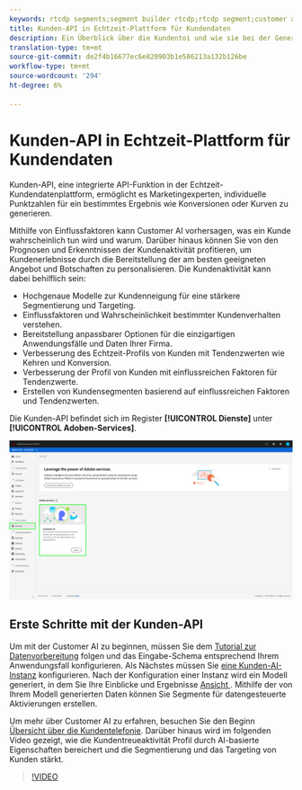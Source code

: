 ```yaml
---
keywords: rtcdp segments;segment builder rtcdp;rtcdp segment;customer ai rtcdp
title: Kunden-API in Echtzeit-Plattform für Kundendaten
description: Ein Überblick über die Kundentoi und wie sie bei der Generierung von Ergebnissen für bestimmte Zwecke wie Konversionen oder Kehren helfen kann.
translation-type: tm+mt
source-git-commit: de2f4b16677ec6e820903b1e586213a132b126be
workflow-type: tm+mt
source-wordcount: '294'
ht-degree: 6%

---
```



# Kunden-API in Echtzeit-Plattform für Kundendaten

Kunden-API, eine integrierte API-Funktion in der Echtzeit-Kundendatenplattform, ermöglicht es Marketingexperten, individuelle Punktzahlen für ein bestimmtes Ergebnis wie Konversionen oder Kurven zu generieren.

Mithilfe von Einflussfaktoren kann Customer AI vorhersagen, was ein Kunde wahrscheinlich tun wird und warum. Darüber hinaus können Sie von den Prognosen und Erkenntnissen der Kundenaktivität profitieren, um Kundenerlebnisse durch die Bereitstellung der am besten geeigneten Angebot und Botschaften zu personalisieren. Die Kundenaktivität kann dabei behilflich sein:

* Hochgenaue Modelle zur Kundenneigung für eine stärkere Segmentierung und Targeting.
* Einflussfaktoren und Wahrscheinlichkeit bestimmter Kundenverhalten verstehen.
* Bereitstellung anpassbarer Optionen für die einzigartigen Anwendungsfälle und Daten Ihrer Firma.
* Verbesserung des Echtzeit-Profils von Kunden mit Tendenzwerten wie Kehren und Konversion.
* Verbesserung der Profil von Kunden mit einflussreichen Faktoren für Tendenzwerte.
* Erstellen von Kundensegmenten basierend auf einflussreichen Faktoren und Tendenzwerten.

Die Kunden-API befindet sich im Register **[!UICONTROL Dienste]** unter **[!UICONTROL Adoben-Services]**.

![Standort der Kunden-AID](../assets/overview/rtcdp-customer-ai.png)

## Erste Schritte mit der Kunden-API

Um mit der Customer AI zu beginnen, müssen Sie dem [Tutorial zur Datenvorbereitung](../../intelligent-services/data-preparation.md) folgen und das Eingabe-Schema entsprechend Ihrem Anwendungsfall konfigurieren. Als Nächstes müssen Sie [eine Kunden-AI-Instanz](../../intelligent-services/customer-ai/user-guide/configure.md) konfigurieren. Nach der Konfiguration einer Instanz wird ein Modell generiert, in dem Sie Ihre Einblicke und Ergebnisse [Ansicht ](../../intelligent-services/customer-ai/user-guide/discover-insights.md). Mithilfe der von Ihrem Modell generierten Daten können Sie Segmente für datengesteuerte Aktivierungen erstellen.

Um mehr über Customer AI zu erfahren, besuchen Sie den Beginn [Übersicht über die Kundentelefonie](../../intelligent-services/customer-ai/overview.md). Darüber hinaus wird im folgenden Video gezeigt, wie die Kundentreueaktivität Profil durch AI-basierte Eigenschaften bereichert und die Segmentierung und das Targeting von Kunden stärkt.

>[!VIDEO](https://video.tv.adobe.com/v/40374/?quality=12&learn=on)